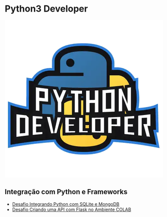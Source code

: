 # Python3 Developer

![image](https://raw.githubusercontent.com/Giuseppe31-s/Python3_developer/master/img/pythondeveloper.webp)

## Integração com Python e Frameworks

  * [Desafio Integrando Python com SQLite e MongoDB]("https://github.com/Giuseppe31-s/Python3_developer/tree/master/Integra%C3%A7%C3%A3o%20com%20Python%20e%20Frameworks")
  * [Desafio Criando uma API com Flask no Ambiente COLAB](https://github.com/Giuseppe31-s/Python3_developer/tree/master/Integra%C3%A7%C3%A3o%20com%20Python%20e%20Frameworks)
